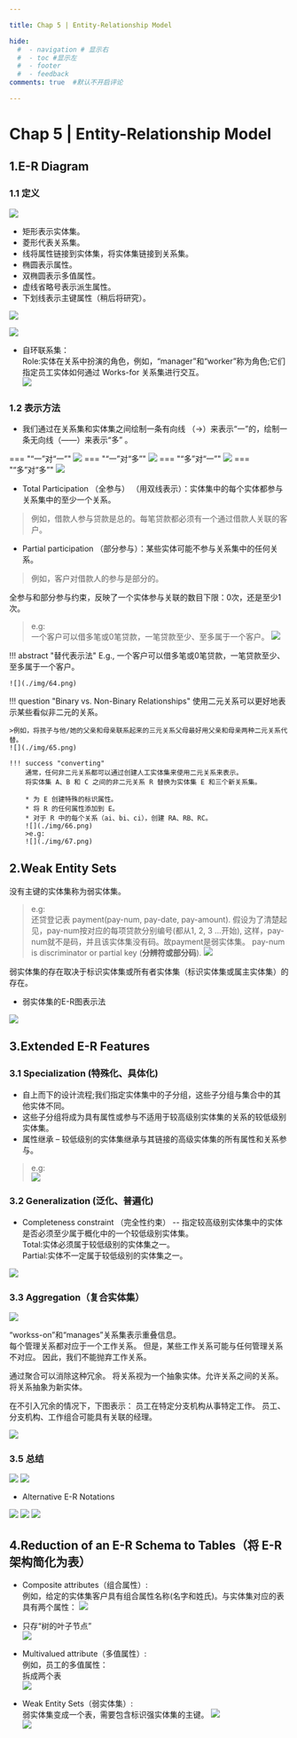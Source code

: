 ```yaml
---

title: Chap 5 | Entity-Relationship Model

hide:
  #  - navigation # 显示右
  #  - toc #显示左
  #  - footer
  #  - feedback  
comments: true  #默认不开启评论

---
```

<h1 id="欢迎">Chap 5 | Entity-Relationship Model </h1>

## 1.E-R Diagram 

### 1.1 定义
![](./img/55.png)

* 矩形表示实体集。  
* 菱形代表关系集。  
* 线将属性链接到实体集，将实体集链接到关系集。  
* 椭圆表示属性。  
* 双椭圆表示多值属性。  
* 虚线省略号表示派生属性。  
* 下划线表示主键属性（稍后将研究）。  

![](./img/56.png)

![](./img/57.png)

* 自环联系集：  
Role:实体在关系中扮演的角色，例如，“manager”和“worker”称为角色;它们指定员工实体如何通过 Works-for 关系集进行交互。  
![](./img/58.png)

### 1.2 表示方法
* 我们通过在关系集和实体集之间绘制一条有向线 （$\longrightarrow$）来表示“一”的，绘制一条无向线（——）来表示“多” 。

=== "“一”对“一”"
    ![](./img/59.png)
=== "“一”对“多”"
    ![](./img/60.png)
=== "“多”对“一”"
    ![](./img/61.png)
=== "“多”对“多”"
    ![](./img/62.png)

* Total Participation （全参与） （用双线表示）：实体集中的每个实体都参与关系集中的至少一个关系。

>例如，借款人参与贷款是总的。每笔贷款都必须有一个通过借款人关联的客户。

* Partial participation （部分参与）：某些实体可能不参与关系集中的任何关系。

>例如，客户对借款人的参与是部分的。

全参与和部分参与约束，反映了一个实体参与关联的数目下限：0次，还是至少1次。 
>e.g:  
一个客户可以借多笔或0笔贷款，一笔贷款至少、至多属于一个客户。 
![](./img/63.png)

!!! abstract "替代表示法"
    E.g., 一个客户可以借多笔或0笔贷款，一笔贷款至少、至多属于一个客户。 
    
    ![](./img/64.png)

!!! question "Binary vs. Non-Binary Relationships"
    使用二元关系可以更好地表示某些看似非二元的关系。

    >例如，将孩子与他/她的父亲和母亲联系起来的三元关系父母最好用父亲和母亲两种二元关系代替。
    ![](./img/65.png)

    !!! success "converting"
        通常，任何非二元关系都可以通过创建人工实体集来使用二元关系来表示。  
        将实体集 A、B 和 C 之间的非二元关系 R 替换为实体集 E 和三个新关系集。 

        * 为 E 创建特殊的标识属性。
        * 将 R 的任何属性添加到 E。
        * 对于 R 中的每个关系（ai、bi、ci），创建 RA、RB、RC。  
        ![](./img/66.png)
        >e.g:  
        ![](./img/67.png)

## 2.Weak Entity Sets
没有主键的实体集称为弱实体集。  
>e.g:  
还贷登记表 payment(pay-num, pay-date, pay-amount). 假设为了清楚起见，pay-num按对应的每项贷款分别编号(都从1, 2, 3 …开始), 这样，pay-num就不是码，并且该实体集没有码。故payment是弱实体集。 pay-num is discriminator or partial key (**分辨符或部分码**). 
![](./img/68.png)

弱实体集的存在取决于标识实体集或所有者实体集（标识实体集或属主实体集）的存在。

* 弱实体集的E-R图表示法

![](./img/69.png)

## 3.Extended E-R Features 

### 3.1 Specialization (特殊化、具体化) 
* 自上而下的设计流程;我们指定实体集中的子分组，这些子分组与集合中的其他实体不同。
* 这些子分组将成为具有属性或参与不适用于较高级别实体集的关系的较低级别实体集。
* 属性继承 – 较低级别的实体集继承与其链接的高级实体集的所有属性和关系参与。

>e.g:  
![](./img/70.png)

### 3.2 Generalization (泛化、普遍化) 
* Completeness constraint （完全性约束） -- 指定较高级别实体集中的实体是否必须至少属于概化中的一个较低级别实体集。  
    Total:实体必须属于较低级别的实体集之一。  
    Partial:实体不一定属于较低级别的实体集之一。

![](./img/71.png)

### 3.3 Aggregation（复合实体集）
![](./img/72.png)

“workss-on”和“manages”关系集表示重叠信息。  
每个管理关系都对应于一个工作关系。
但是，某些工作关系可能与任何管理关系不对应。
因此，我们不能抛弃工作关系。

通过聚合可以消除这种冗余。
将关系视为一个抽象实体。允许关系之间的关系。将关系抽象为新实体。

在不引入冗余的情况下，下图表示：
员工在特定分支机构从事特定工作。
员工、分支机构、工作组合可能具有关联的经理。

![](./img/73.png)

### 3.5 总结
![](./img/74.png)
![](./img/75.png)

* Alternative E-R Notations 

![](./img/76.png)
![](./img/77.png)
![](./img/78.png)

## 4.Reduction of an E-R Schema to Tables（将 E-R 架构简化为表）
* Composite attributes（组合属性）:  
    例如，给定的实体集客户具有组合属性名称(名字和姓氏)。与实体集对应的表具有两个属性：
    ![](./img/79.png)

* 只存“树的叶子节点”  
![](./img/80.png)

* Multivalued attribute（多值属性）:  
    例如，员工的多值属性：  
    拆成两个表    
    ![](./img/81.png)

* Weak Entity Sets（弱实体集）:  
    弱实体集变成一个表，需要包含标识强实体集的主键。
    ![](./img/82.png)  
    ![](./img/83.png)

 







